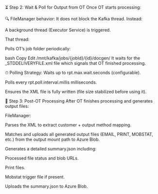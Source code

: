 ⏳ Step 2: Wait & Poll for Output from OT
Once OT starts processing:

🔍 FileManager behavior:
It does not block the Kafka thread. Instead:

A background thread (Executor Service) is triggered.

That thread:

Polls OT’s job folder periodically:

bash
Copy
Edit
/mnt/kafka/jobs/{jobId}/{id}/docgen/
It waits for the _STDDELIVERYFILE.xml file which signals that OT finished processing.

⏱ Polling Strategy:
Waits up to rpt.max.wait.seconds (configurable).

Polls every rpt.poll.interval.millis milliseconds.

Ensures the XML file is fully written (file size stabilized before using it).

📄 Step 3: Post-OT Processing
After OT finishes processing and generates output files:

FileManager:

Parses the XML to extract customer + output method mapping.

Matches and uploads all generated output files (EMAIL, PRINT, MOBSTAT, etc.) from the output mount path to Azure Blob.

Generates a detailed summary.json including:

Processed file status and blob URLs.

Print files.

Mobstat trigger file if present.

Uploads the summary.json to Azure Blob.
